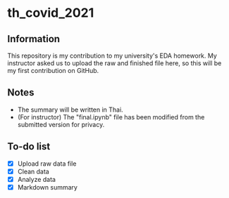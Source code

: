# th_covid_2021
## Information
This repository is my contribution to my university's EDA homework.
My instructor asked us to upload the raw and finished file here, so this will be my first contribution on GitHub.

## Notes
- The summary will be written in Thai.
- (For instructor) The "final.ipynb" file has been modified from the submitted version for privacy.

## To-do list
- [x] Upload raw data file
- [x] Clean data
- [x] Analyze data
- [x] Markdown summary
